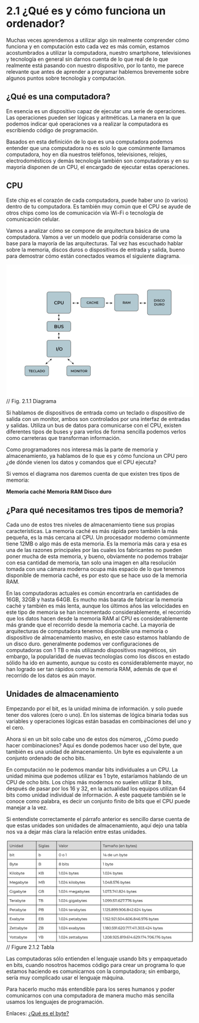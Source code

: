 # 2.1 ¿Qué es y cómo funciona un ordenador?

Muchas veces aprendemos a utilizar algo sin realmente comprender cómo funciona y en computación esto cada vez es más común, estamos acostumbrados a utilizar la computadora, nuestro smartphone, televisiones y tecnología en general sin darnos cuenta de lo que real de lo que realmente está pasando con nuestro dispositivo, por lo tanto, me parece relevante que antes de aprender a programar hablemos brevemente sobre algunos puntos sobre tecnología y computación.

## ¿Qué es una computadora?
En esencia es un dispositivo capaz de ejecutar una serie de operaciones. Las operaciones pueden ser lógicas y aritméticas. La manera en la que podemos indicar qué operaciones va a realizar la computadora es escribiendo código de programación. 

Basados en esta definición de lo que es una computadora podemos entender que una computadora no es solo lo que comúnmente llamamos computadora, hoy en día nuestros teléfonos, televisiones, relojes, electrodomésticos y demás tecnología también son computadoras y en su mayoría disponen de un CPU, el encargado de ejecutar estas operaciones.

## CPU

Este chip es el corazón de cada computadora, puede haber uno (o varios) dentro de tu computadora. Es también muy común que el CPU se ayude de otros chips como los de comunicación vía Wi-Fi o tecnología de comunicación celular.

Vamos a analizar cómo se compone de arquitectura básica de una computadora. Vamos a ver un modelo que podría considerarse como la base para la mayoría de las arquitecturas. Tal vez has escuchado hablar sobre la memoria, discos duros o dispositivos de entrada y salida, bueno para demostrar cómo están conectados veamos el siguiente diagrama.

![Fig. 2.1.1 Diagrama](https://github.com/jstleon/programacion-videojuegos/blob/main/02%20Fundamentos%20de%20C%23/2.1%20%C2%BFQu%C3%A9%20es%20y%20c%C3%B3mo%20funciona%20un%20ordenador%3F/img/Diagrama-ordenador%402x.png "Fig. 2.1.1 Diagrama")
// Fig. 2.1.1 Diagrama

Si hablamos de dispositivos de entrada como un teclado o dispositivo de salida con un monitor, ambos son controlados por una interfaz de entradas y salidas. Utiliza un bus de datos para comunicarse con el CPU, existen diferentes tipos de buses y para verlos de forma sencilla podemos verlos como carreteras que transforman información. 

Como programadores nos interesa más la parte de memoria y almacenamiento, ya hablamos de lo que es y cómo funciona un CPU pero ¿de dónde vienen los datos y comandos que el CPU ejecuta?

Si vemos el diagrama nos daremos cuenta de que existen tres tipos de memoria:

**Memoria caché**
**Memoria RAM**
**Disco duro**

## ¿Para qué necesitamos tres tipos de memoria?
Cada uno de estos tres niveles de almacenamiento tiene sus propias características. La memoria caché es más rápida pero también la más pequeña, es la más cercana al CPU. Un procesador moderno comúnmente tiene 12MB o algo más de esta memoria. Es la memoria más cara y esa es una de las razones principales por las cuales los fabricantes no pueden poner mucha de esta memoria, y bueno, obviamente no podemos trabajar con esa cantidad de memoria, tan solo una imagen en alta resolución tomada con una cámara moderna ocupa más espacio de lo que tenemos disponible de memoria caché, es por esto que se hace uso de la memoria RAM.

En las computadoras actuales es común encontrarla en cantidades de 16GB, 32GB y hasta 64GB. Es mucho más barata de fabricar la memoria caché y también es más lenta, aunque los últimos años las velocidades en este tipo de memoria se han incrementado considerablemente, el recorrido que los datos hacen desde la memoria RAM al CPU es considerablemente más grande que el recorrido desde la memoria caché. La mayoría de arquitecturas de computadora tenemos disponible una memoria o dispositivo de almacenamiento masivo, en este caso estamos hablando de un disco duro. generalmente podemos ver configuraciones de computadoras con 1 TB o más utilizando dispositivos magnéticos, sin embargo, la popularidad de nuevas tecnologías como los discos en estado sólido ha ido en aumento, aunque su costo es considerablemente mayor, no han logrado ser tan rápidos como la memoria RAM, además de que el recorrido de los datos es aún mayor.

## Unidades de almacenamiento
Empezando por el bit, es la unidad mínima de información. y solo puede tener dos valores (cero o uno). En los sistemas de lógica binaria todas sus variables y operaciones lógicas están basadas en combinaciones del uno y el cero.

Ahora si en un bit solo cabe uno de estos dos números, ¿Cómo puedo hacer combinaciones? Aquí es donde podemos hacer uso del byte, que también es una unidad de almacenamiento. Un byte es equivalente a un conjunto ordenado de ocho bits.

En computación no le podemos mandar bits individuales a un CPU. La unidad mínima que podemos utilizar es 1 byte, estaríamos hablando de un CPU de ocho bits. Los chips más modernos no suelen utilizar 8 bits, después de pasar por los 16 y 32, en la actualidad los equipos utilizan 64 bits como unidad individual de información. A este paquete también se le conoce como palabra, es decir un conjunto finito de bits que el CPU puede manejar a la vez.


Si entendiste correctamente el párrafo anterior es sencillo darse cuenta de que estas unidades son unidades de almacenamiento, aquí dejo una tabla nos va a dejar más clara la relación entre estas unidades.

![Fig. 2.1.2 Tabla unidades de almacenamiento](https://github.com/jstleon/programacion-videojuegos/blob/main/02%20Fundamentos%20de%20C%23/2.1%20%C2%BFQu%C3%A9%20es%20y%20c%C3%B3mo%20funciona%20un%20ordenador%3F/img/tabla_unidades_de_almacenamiento.png)
// Figure 2.1.2 Tabla

Las computadoras sólo entienden el lenguaje usando bits y empaquetado en bits, cuando nosotros hacemos código para crear un programa lo que estamos haciendo es comunicarnos con la computadora; sin embargo, sería muy complicado usar el lenguaje máquina.

Para hacerlo mucho más entendible para los seres humanos y poder comunicarnos con una computadora de manera mucho más sencilla usamos los lenguajes de programación.

Enlaces:
[¿Qué es el byte?](https://www.tecnologia-informatica.com/que-es-el-bit-byte/ "¿Qué es el byte?")


